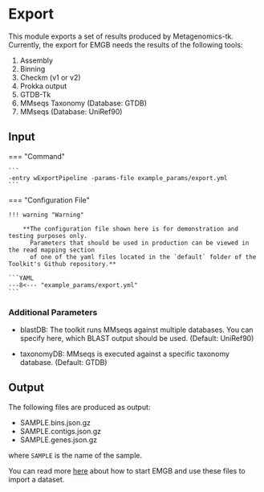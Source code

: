 # Export

This module exports a set of results produced by Metagenomics-tk.
Currently, the export for EMGB needs the results of the following tools:

1. Assembly
2. Binning
3. Checkm (v1 or v2)
4. Prokka output
5. GTDB-Tk 
6. MMseqs Taxonomy (Database: GTDB)
7. MMseqs (Database: UniRef90) 

## Input

=== "Command"

    ```
    -entry wExportPipeline -params-file example_params/export.yml
    ```

=== "Configuration File"

    !!! warning "Warning"
     
        **The configuration file shown here is for demonstration and testing purposes only. 
          Parameters that should be used in production can be viewed in the read mapping section 
          of one of the yaml files located in the `default` folder of the Toolkit's Github repository.**

    ```YAML
    ---8<--- "example_params/export.yml"
    ```


### Additional Parameters

* blastDB: The toolkit runs MMseqs against multiple databases. You can specify here, which BLAST output should be used. (Default: UniRef90)

* taxonomyDB: MMseqs is executed against a specific taxonomy database. (Default: GTDB)   

## Output

The following files are produced as output:

* SAMPLE.bins.json.gz  
* SAMPLE.contigs.json.gz
* SAMPLE.genes.json.gz

where `SAMPLE` is the name of the sample.

You can read more [here](https://gitlab.ub.uni-bielefeld.de/cmg/emgb/emgb-server/-/tree/master#quick-start) about how to 
start EMGB and use these files to import a dataset. 
